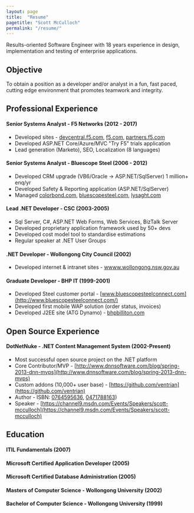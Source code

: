 ```yaml
---
layout: page
title:  "Resume"
pagetitle: "Scott McCulloch"
permalink: "/resume/"
---
```


Results-oriented Software Engineer with 18 years experience in design, implementation and testing of enterprise applications. 

## Objective

To obtain a position as a developer and/or analyst in a fun, fast paced, cutting edge environment that promotes teamwork and integrity. 

## Professional Experience

#### Senior Systems Analyst - F5 Networks (2012 - 2017)

- Developed sites - [devcentral.f5.com](https://devcentral.f5.com), [f5.com](https://f5.com), [partners.f5.com](https://partners.f5.com)
- Developed ASP.NET Core/Azure/MVC "Try F5" trials application
- Lead generation (Marketo), SEO,  Localization (8 languages)

#### Senior Systems Analyst - Bluescope Steel (2006 - 2012)

- Developed CRM upgrade (VB6/Oracle -> ASP.NET/SqlServer) 1 million+ enq/yr
- Developed Safety & Reporting application (ASP.NET/SqlServer)
- Managed [colorbond.com](http://colorbond.com), [bluescopesteel.com](http://www.bluescopesteel.com), [lysaght.com](http://lysaght.com)

#### Lead .NET Developer - CSC (2003-2005)

- Sql Server, C#, ASP.NET Web Forms, Web Services, BizTalk Server
- Developed proprietary application framework used by 50+ devs
- Developed cost model tool to standardise estimations 
- Regular speaker at .NET User Groups

#### .NET Developer - Wollongong City Council (2002)

- Developed internet & intranet sites - [wwww.wollongong.nsw.gov.au](http://www.wollongong.nsw.gov.au)

#### Graduate Developer - BHP IT (1999-2001)

- Developed Steel customer portal - [www.bluescopesteelconnect.com](http://www.bluescopesteelconnect.com/)
- Developed first mobile WAP solution (order status, invoices)
- Developed J2EE site (ATG Dynamo) - [bhpbilliton.com](http://bhpbilliton.com) 

## Open Source Experience

#### DotNetNuke - .NET Content Management System (2002-Present)

- Most successful open source project on the .NET platform
- Core Contributor/MVP - [http://www.dnnsoftware.com/blog/spring-2013-dnn-mvps](http://www.dnnsoftware.com/blog/spring-2013-dnn-mvps)
- Custom addons (10,000+ user base) - [https://github.com/ventrian](https://github.com/ventrian)
- Author - ISBN: [0764595636](https://www.amazon.com/Professional-DotNetNuke-ASP-NET-Portals-Walker/dp/0764595636), [0471788163](https://www.amazon.com/Professional-DotNetNuke-Application-Framework-ASP-NET/dp/0471788163))
- Speaker - [https://channel9.msdn.com/Events/Speakers/scott-mcculloch](https://channel9.msdn.com/Events/Speakers/scott-mcculloch)

## Education

#### ITIL Fundamentals (2007)

#### Microsoft Certified Application Developer (2005)

#### Microsoft Certified Database Administration (2005)

#### Masters of Computer Science - Wollongong University (2002)

#### Bachelor of Computer Science - Wollongong University (1999)




